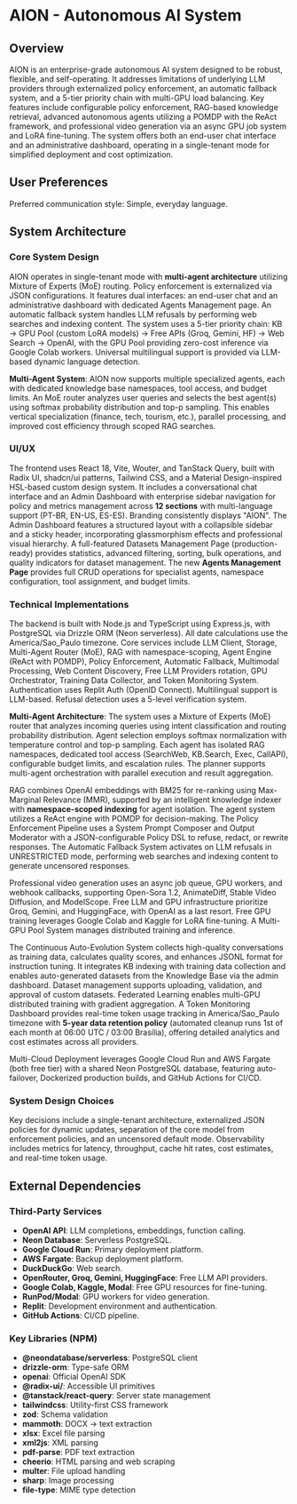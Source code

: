 # AION - Autonomous AI System

## Overview
AION is an enterprise-grade autonomous AI system designed to be robust, flexible, and self-operating. It addresses limitations of underlying LLM providers through externalized policy enforcement, an automatic fallback system, and a 5-tier priority chain with multi-GPU load balancing. Key features include configurable policy enforcement, RAG-based knowledge retrieval, advanced autonomous agents utilizing a POMDP with the ReAct framework, and professional video generation via an async GPU job system and LoRA fine-tuning. The system offers both an end-user chat interface and an administrative dashboard, operating in a single-tenant mode for simplified deployment and cost optimization.

## User Preferences
Preferred communication style: Simple, everyday language.

## System Architecture

### Core System Design
AION operates in single-tenant mode with **multi-agent architecture** utilizing Mixture of Experts (MoE) routing. Policy enforcement is externalized via JSON configurations. It features dual interfaces: an end-user chat and an administrative dashboard with dedicated Agents Management page. An automatic fallback system handles LLM refusals by performing web searches and indexing content. The system uses a 5-tier priority chain: KB → GPU Pool (custom LoRA models) → Free APIs (Groq, Gemini, HF) → Web Search → OpenAI, with the GPU Pool providing zero-cost inference via Google Colab workers. Universal multilingual support is provided via LLM-based dynamic language detection.

**Multi-Agent System**: AION now supports multiple specialized agents, each with dedicated knowledge base namespaces, tool access, and budget limits. An MoE router analyzes user queries and selects the best agent(s) using softmax probability distribution and top-p sampling. This enables vertical specialization (finance, tech, tourism, etc.), parallel processing, and improved cost efficiency through scoped RAG searches.

### UI/UX
The frontend uses React 18, Vite, Wouter, and TanStack Query, built with Radix UI, shadcn/ui patterns, Tailwind CSS, and a Material Design-inspired HSL-based custom design system. It includes a conversational chat interface and an Admin Dashboard with enterprise sidebar navigation for policy and metrics management across **12 sections** with multi-language support (PT-BR, EN-US, ES-ES). Branding consistently displays "AION". The Admin Dashboard features a structured layout with a collapsible sidebar and a sticky header, incorporating glassmorphism effects and professional visual hierarchy. A full-featured Datasets Management Page (production-ready) provides statistics, advanced filtering, sorting, bulk operations, and quality indicators for dataset management. The new **Agents Management Page** provides full CRUD operations for specialist agents, namespace configuration, tool assignment, and budget limits.

### Technical Implementations
The backend is built with Node.js and TypeScript using Express.js, with PostgreSQL via Drizzle ORM (Neon serverless). All date calculations use the America/Sao_Paulo timezone. Core services include LLM Client, Storage, Multi-Agent Router (MoE), RAG with namespace-scoping, Agent Engine (ReAct with POMDP), Policy Enforcement, Automatic Fallback, Multimodal Processing, Web Content Discovery, Free LLM Providers rotation, GPU Orchestrator, Training Data Collector, and Token Monitoring System. Authentication uses Replit Auth (OpenID Connect). Multilingual support is LLM-based. Refusal detection uses a 5-level verification system.

**Multi-Agent Architecture**: The system uses a Mixture of Experts (MoE) router that analyzes incoming queries using intent classification and routing probability distribution. Agent selection employs softmax normalization with temperature control and top-p sampling. Each agent has isolated RAG namespaces, dedicated tool access (SearchWeb, KB.Search, Exec, CallAPI), configurable budget limits, and escalation rules. The planner supports multi-agent orchestration with parallel execution and result aggregation.

RAG combines OpenAI embeddings with BM25 for re-ranking using Max-Marginal Relevance (MMR), supported by an intelligent knowledge indexer with **namespace-scoped indexing** for agent isolation. The agent system utilizes a ReAct engine with POMDP for decision-making. The Policy Enforcement Pipeline uses a System Prompt Composer and Output Moderator with a JSON-configurable Policy DSL to refuse, redact, or rewrite responses. The Automatic Fallback System activates on LLM refusals in UNRESTRICTED mode, performing web searches and indexing content to generate uncensored responses.

Professional video generation uses an async job queue, GPU workers, and webhook callbacks, supporting Open-Sora 1.2, AnimateDiff, Stable Video Diffusion, and ModelScope. Free LLM and GPU infrastructure prioritize Groq, Gemini, and HuggingFace, with OpenAI as a last resort. Free GPU training leverages Google Colab and Kaggle for LoRA fine-tuning. A Multi-GPU Pool System manages distributed training and inference.

The Continuous Auto-Evolution System collects high-quality conversations as training data, calculates quality scores, and enhances JSONL format for instruction tuning. It integrates KB indexing with training data collection and enables auto-generated datasets from the Knowledge Base via the admin dashboard. Dataset management supports uploading, validation, and approval of custom datasets. Federated Learning enables multi-GPU distributed training with gradient aggregation. A Token Monitoring Dashboard provides real-time token usage tracking in America/Sao_Paulo timezone with **5-year data retention policy** (automated cleanup runs 1st of each month at 06:00 UTC / 03:00 Brasília), offering detailed analytics and cost estimates across all providers.

Multi-Cloud Deployment leverages Google Cloud Run and AWS Fargate (both free tier) with a shared Neon PostgreSQL database, featuring auto-failover, Dockerized production builds, and GitHub Actions for CI/CD.

### System Design Choices
Key decisions include a single-tenant architecture, externalized JSON policies for dynamic updates, separation of the core model from enforcement policies, and an uncensored default mode. Observability includes metrics for latency, throughput, cache hit rates, cost estimates, and real-time token usage.

## External Dependencies

### Third-Party Services
- **OpenAI API**: LLM completions, embeddings, function calling.
- **Neon Database**: Serverless PostgreSQL.
- **Google Cloud Run**: Primary deployment platform.
- **AWS Fargate**: Backup deployment platform.
- **DuckDuckGo**: Web search.
- **OpenRouter, Groq, Gemini, HuggingFace**: Free LLM API providers.
- **Google Colab, Kaggle, Modal**: Free GPU resources for fine-tuning.
- **RunPod/Modal**: GPU workers for video generation.
- **Replit**: Development environment and authentication.
- **GitHub Actions**: CI/CD pipeline.

### Key Libraries (NPM)
- **@neondatabase/serverless**: PostgreSQL client
- **drizzle-orm**: Type-safe ORM
- **openai**: Official OpenAI SDK
- **@radix-ui/**: Accessible UI primitives
- **@tanstack/react-query**: Server state management
- **tailwindcss**: Utility-first CSS framework
- **zod**: Schema validation
- **mammoth**: DOCX → text extraction
- **xlsx**: Excel file parsing
- **xml2js**: XML parsing
- **pdf-parse**: PDF text extraction
- **cheerio**: HTML parsing and web scraping
- **multer**: File upload handling
- **sharp**: Image processing
- **file-type**: MIME type detection